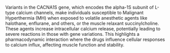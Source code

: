 Variants in the CACNA1S gene, which encodes the alpha-1S subunit of L-type calcium channels, make individuals susceptible to Malignant Hyperthermia (MH) when exposed to volatile anesthetic agents like halothane, enflurane, and others, or the muscle relaxant succinylcholine. These agents increase intracellular calcium release, potentially leading to severe reactions in those with gene variations. This highlights a pharmacodynamic interaction where the drugs influence cellular responses to calcium influx, affecting muscle function and stability.